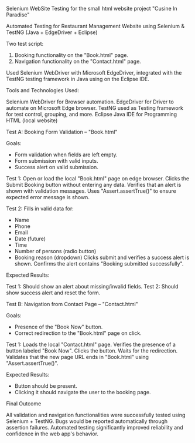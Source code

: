 Selenium WebSite Testing for the small html website project "Cusine In Paradise"

Automated Testing for Restaurant Management Website using Selenium & TestNG (Java + EdgeDriver + Eclipse)

Two test script:
1. Booking functionality on the "Book.html" page.
2. Navigation functionality on the "Contact.html" page.

Used Selenium WebDriver with Microsoft EdgeDriver, integrated with the TestNG testing framework in Java using on the Eclipse IDE.

Tools and Technologies Used:

Selenium WebDriver for Browser automation.
EdgeDriver for Driver to automate on Microsoft Edge browser.
TestNG used as Testing framework for test control, grouping, and more.
Eclipse Java IDE for Programming
HTML (local website)

Test A: Booking Form Validation – "Book.html"

Goals:
- Form validation when fields are left empty.
- Form submission with valid inputs.
- Success alert on valid submission.

Test 1:
Open or load the local "Book.html" page on edge browser.
Clicks the Submit Booking button without entering any data.
Verifies that an alert is shown with validation messages.
Uses "Assert.assertTrue()" to ensure expected error message is shown.

Test 2:
Fills in valid data for:

  - Name
  - Phone
  - Email
  - Date (future)
  - Time
  - Number of persons (radio button)
  - Booking reason (dropdown)
Clicks submit and verifies a success alert is shown.
Confirms the alert contains "Booking submitted successfully".

Expected Results:

Test 1: Should show an alert about missing/invalid fields.
Test 2: Should show success alert and reset the form.


Test B: Navigation from Contact Page – "Contact.html"

Goals:
- Presence of the "Book Now" button.
- Correct redirection to the "Book.html" page on click.

Test 1:
Loads the local "Contact.html" page.
Verifies the presence of a button labeled "Book Now".
Clicks the button.
Waits for the redirection.
Validates that the new page URL ends in "Book.html" using "Assert.assertTrue()".

Expected Results:

- Button should be present.
- Clicking it should navigate the user to the booking page.

Final Outcome

All validation and navigation functionalities were successfully tested using Selenium + TestNG.
Bugs would be reported automatically through assertion failures.
Automated testing significantly improved reliability and confidence in the web app's behavior.
